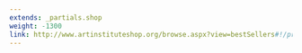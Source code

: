 ```yaml
---
extends: _partials.shop
weight: -1300
link: http://www.artinstituteshop.org/browse.aspx?view=bestSellers#!/products
---
```

